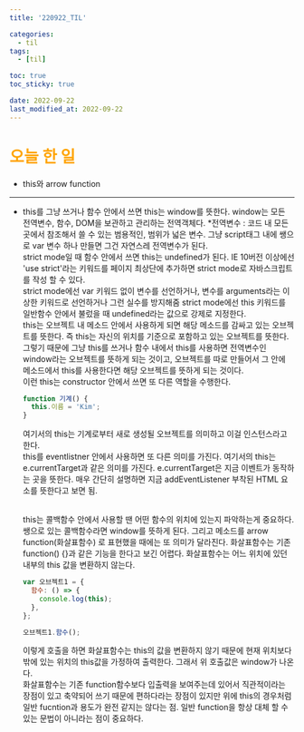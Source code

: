 ```yaml
---
title: '220922_TIL'

categories:
  - til
tags:
  - [til]

toc: true
toc_sticky: true

date: 2022-09-22
last_modified_at: 2022-09-22
---
```


# <span style="color:orange"> 오늘 한 일</span>

- this와 arrow function

---

- this를 그냥 쓰거나 함수 안에서 쓰면 this는 window를 뜻한다.
  window는 모든 전역변수, 함수, DOM을 보관하고 관리하는 전역객체다. \*전역변수 : 코드 내 모든 곳에서 참조해서 쓸 수 있는 범용적인, 범위가 넓은 변수. 그냥 script태그 내에 쌩으로 var 변수 하나 만들면 그건 자연스레 전역변수가 된다.
  <br />
  strict mode일 때 함수 안에서 쓰면 this는 undefined가 된다.
  IE 10버전 이상에선 'use strict'라는 키워드를 페이지 최상단에 추가하면
  strict mode로 자바스크립트를 작성 할 수 있다.  
  strict mode에선 var 키워드 없이 변수를 선언하거나,
  변수를 arguments라는 이상한 키워드로 선언하거나 그런 실수를 방지해줌
  strict mode에선 this 키워드를 일반함수 안에서 불렀을 때 undefined라는 값으로 강제로 지정한다.
  <br />
  this는 오브젝트 내 메소드 안에서 사용하게 되면 해당 메소드를 감싸고 있는 오브젝트를 뜻한다.
  즉 this는 자신의 위치를 기준으로 포함하고 있는 오브젝트를 뜻한다.
  그렇기 때문에 그냥 this를 쓰거나 함수 내에서 this를 사용하면 전역변수인 window라는 오브젝트를 뜻하게 되는 것이고, 오브젝트를 따로 만들어서 그 안에 메소드에서 this를 사용한다면 해당 오브젝트를 뜻하게 되는 것이다.
  <br />
  이런 this는 constructor 안에서 쓰면 또 다른 역할을 수행한다.

  ```javascript
  function 기계() {
    this.이름 = 'Kim';
  }
  ```

  여기서의 this는 기계로부터 새로 생성될 오브젝트를 의미하고 이걸 인스턴스라고 한다.
  <br />
  this를 eventlistner 안에서 사용하면 또 다른 의미를 가진다.
  여기서의 this는 e.currentTarget과 같은 의미를 가진다.
  e.currentTarget은 지금 이벤트가 동작하는 곳을 뜻한다.
  매우 간단히 설명하면 지금 addEventListener 부착된 HTML 요소를 뜻한다고 보면 됨.

  <br />
  this는 콜백함수 안에서 사용할 땐 어떤 함수의 위치에 있는지 파악하는게 중요하다.
  쌩으로 있는 콜백함수라면 window를 뜻하게 된다.
  그리고 메소드를 arrow function(화살표함수) 로 표현했을 때에는 또 의미가 달라진다.
  화살표함수는 기존 function() {}과 같은 기능을 한다고 보긴 어렵다.
  화살표함수는 어느 위치에 있던 내부의 this 값을 변환하지 않는다.
  <br />

  ```javascript
  var 오브젝트1 = {
    함수: () => {
      console.log(this);
    },
  };

  오브젝트1.함수();
  ```

  이렇게 호출을 하면 화살표함수는 this의 값을 변환하지 않기 때문에
  현재 위치보다 밖에 있는 위치의 this값을 가정하여 출력한다.
  그래서 위 호출값은 window가 나온다.
  <br />
  화살표함수는 기존 function함수보다 입출력을 보여주는데 있어서 직관적이라는 장점이 있고 축약되어 쓰기 때문에 편하다라는 장점이 있지만
  위에 this의 경우처럼 일반 fucntion과 용도가 완전 같지는 않다는 점.
  일반 function을 항상 대체 할 수 있는 문법이 아니라는 점이 중요하다.
